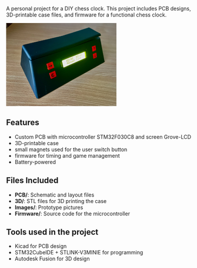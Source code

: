 A personal project for a DIY chess clock. This project includes PCB designs, 3D-printable case files, and firmware for a functional chess clock.

<a href="https://example.com">
  <img src="https://github.com/arvydasjo/DIY-Chess-Clock-Prototype/blob/main/DIY-Chess-Clock-Prototype/Images/clock2.jpg" alt="Example" width="300">
</a>

## Features
- Custom PCB with microcontroller STM32F030C8 and screen Grove-LCD 
- 3D-printable case
- small magnets used for the user switch button
- firmware for timing and game management
- Battery-powered

## Files Included
- **PCB/**: Schematic and layout files
- **3D/**: STL files for 3D printing the case
- **Images/**: Prototype pictures
- **Firmware/**: Source code for the microcontroller

## Tools used in the project

- Kicad for PCB design
- STM32CubeIDE + STLINK-V3MINIE for programming
- Autodesk Fusion for 3D design

